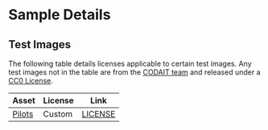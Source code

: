 # Sample Details

## Test Images

The following table details licenses applicable to certain test images. Any test images not in the table are from the [CODAIT team](codait.org) and released under a [CC0 License](https://creativecommons.org/publicdomain/zero/1.0/).

| Asset | License | Link  |
| ------------- | --------  | -------- |
| [Pilots](Pilots.jpg) | Custom | [LICENSE](https://en.wikipedia.org/wiki/Apollo_11#/media/File:Apollo_11_Crew.jpg) |
